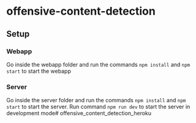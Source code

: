 # offensive-content-detection
## Setup
### Webapp
Go inside the webapp folder and run the commands `npm install` and `npm start` to start the webapp

### Server
Go inside the server folder and run the commands `npm install` and `npm start` to start the server. Run command `npm run dev` to start the server in development mode# offensive_content_detection_heroku
